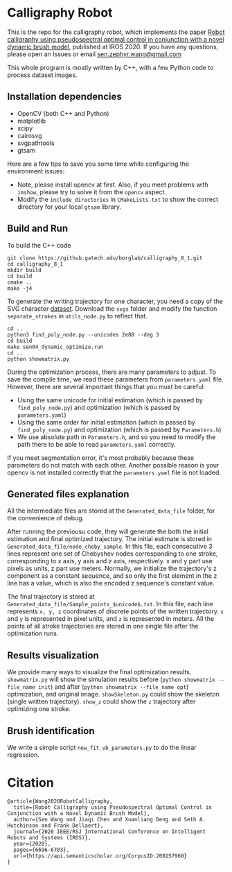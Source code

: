 # Calligraphy Robot
This is the repo for the calligraphy robot, which implements the paper [Robot calligraphy using pseudospectral optimal control in conjunction with a novel dynamic brush model](https://arxiv.org/abs/2003.01565), published at IROS 2020. If you have any questions, please open an Issues or email sen.zephyr.wang@gmail.com

This whole program is mostly written by C++, with a few Python code to process dataset images.

## Installation dependencies
- OpenCV (both C++ and Python)
- matplotlib
- scipy
- cairosvg
- svgpathtools
- gtsam

Here are a few tips to save you some time while configuring the environment issues:
- Note, please install opencv at first. Also, if you meet problems with `imshow`, please try to solve it from the `opencv` aspect.
- Modify the `include_directories` in `CMakeLists.txt` to show the correct directory for your local `gtsam` library.


## Build and Run
To build the C++ code
```
git clone https://github.gatech.edu/borglab/calligraphy_8_1.git
cd calligraphy_8_1
mkdir build
cd build
cmake ..
make -j4
```
To generate the writing trajectory for one character, you need a copy of the SVG character [dataset](https://github.com/skishore/makemeahanzi/tree/master/svgs). Download the `svgs` folder and modify the function `separate_strokes` in `utils_node.py` to reflect that. 
```
cd ..
python3 find_poly_node.py --unicodes 2e88 --deg 3
cd build
make sen04_dynamic_optimize.run
cd ..
python showmatrix.py
```
During the optimization process, there are many parameters to adjust. To save the compile time, we read these parameters from `parameters.yaml` file. However, there are several important things that you must be careful:
- Using the same unicode for initial estimation (which is passed by `find_poly_node.py`) and optimization (which is passed by `parameters.yaml`)
- Using the same order for initial estimation (which is passed by `find_poly_node.py`) and optimization (which is passed by `Parameters.h`)
- We use absolute path in `Parameters.h`, and so you need to modify the path there to be able to read `parameters.yaml` correctly.

If you meet segmentation error, it's most probably because these parameters do not match with each other. Another possible reason is your opencv is not installed correctly that the `parameters.yaml` file is not loaded.

## Generated files explanation
All the intermediate files are stored at the `Generated_data_file` folder, for the convenience of debug.

After running the previousu code, they will generate the both the initial estimation and final optimized trajectory. The initial estimate is stored in `Generated_data_file/node_cheby_sample`. In this file, each consecutive 3 lines represent one set of Chebyshev nodes corresponding to one stroke, corresponding to x axis, y axis and z axis, respectively. x and y part use pixels as units, z part use meters. Normally, we initialize the trajectory's z component as a constant sequence, and so only the first element in the z line has a value, which is also the encoded z sequence's constant value.

The final trajectory is stored at `Generated_data_file/Sample_points_$unicode$.txt`. In this file, each line represents `x, y, z` coordinates of discrete points of the written trajectory. `x` and `y` is represented in pixel units, and `z` is represented in meters. All the points of all stroke trajectories are stored in one single file after the optimization runs.

## Results visualization
We provide many ways to visualize the final optimization results. `showmatrix.py` will show the simulation results before (`python showmatrix --file_name init`) and after (`python showmatrix --file_name opt`) optimization, and original image. `showSkeleton.py` could show the skeleton (single written trajectory). `show_z` could show the `z` trajectory after optimizing one stroke.

## Brush identification
We write a simple script `new_fit_vb_parameters.py` to do the linear regression.

# Citation
```
@article{Wang2020RobotCalligraphy,
  title={Robot Calligraphy using Pseudospectral Optimal Control in Conjunction with a Novel Dynamic Brush Model},
  author={Sen Wang and Jiaqi Chen and Xuanliang Deng and Seth A. Hutchinson and Frank Dellaert},
  journal={2020 IEEE/RSJ International Conference on Intelligent Robots and Systems (IROS)},
  year={2020},
  pages={6696-6703},
  url={https://api.semanticscholar.org/CorpusID:208157960}
}
```
